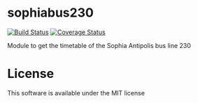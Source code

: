 # sophiabus230

[![Build Status](https://travis-ci.org/paraita/sophiabus230.svg?branch=master)](https://travis-ci.org/paraita/sophiabus230) [![Coverage Status](https://coveralls.io/repos/github/paraita/sophiabus230/badge.svg?branch=master)](https://coveralls.io/github/paraita/sophiabus230?branch=master)

Module to get the timetable of the Sophia Antipolis bus line 230

# License
This software is available under the MIT license